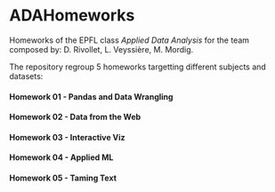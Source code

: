 # ADAHomeworks
Homeworks of the EPFL class *Applied Data Analysis* for the team composed by: D. Rivollet, L. Veyssière, M. Mordig.

The repository regroup 5 homeworks targetting different subjects and datasets:

#### Homework 01 - Pandas and Data Wrangling

#### Homework 02 - Data from the Web

#### Homework 03 - Interactive Viz

#### Homework 04 - Applied ML

#### Homework 05 - Taming Text
